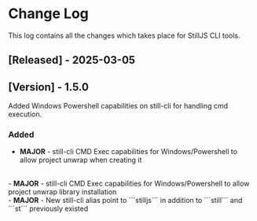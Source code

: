 
# Change Log
This log contains all the changes which takes place for StillJS CLI tools.
 
 
## [Released] - 2025-03-05
## [Version] - 1.5.0
Added Windows Powershell capabilities on still-cli for handling cmd execution.
 
### Added
- <b>MAJOR</b> - still-cli CMD Exec capabilities for Windows/Powershell to allow project unwrap when creating it
<br>
- <b>MAJOR</b> - still-cli CMD Exec capabilities for Windows/Powershell to allow project unwrap library installation
<br>
- <b>MAJOR</b> - New still-cli alias point to ```stilljs``` in addition to ```still``` and ```st``` previously existed
 
 
